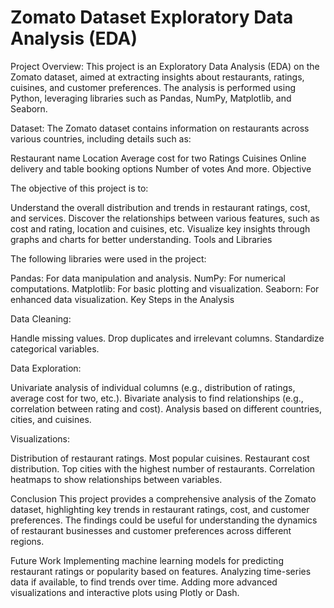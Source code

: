 # Zomato Dataset Exploratory Data Analysis (EDA) 

Project Overview:
This project is an Exploratory Data Analysis (EDA) on the Zomato dataset, aimed at extracting insights about restaurants, ratings, cuisines, and customer preferences. The analysis is performed using Python, leveraging libraries such as Pandas, NumPy, Matplotlib, and Seaborn.

Dataset:
The Zomato dataset contains information on restaurants across various countries, including details such as:

Restaurant name
Location
Average cost for two
Ratings
Cuisines
Online delivery and table booking options
Number of votes
And more.
Objective

The objective of this project is to:

Understand the overall distribution and trends in restaurant ratings, cost, and services.
Discover the relationships between various features, such as cost and rating, location and cuisines, etc.
Visualize key insights through graphs and charts for better understanding.
Tools and Libraries

The following libraries were used in the project:

Pandas: For data manipulation and analysis.
NumPy: For numerical computations.
Matplotlib: For basic plotting and visualization.
Seaborn: For enhanced data visualization.
Key Steps in the Analysis

Data Cleaning:

Handle missing values.
Drop duplicates and irrelevant columns.
Standardize categorical variables.

Data Exploration:

Univariate analysis of individual columns (e.g., distribution of ratings, average cost for two, etc.).
Bivariate analysis to find relationships (e.g., correlation between rating and cost).
Analysis based on different countries, cities, and cuisines.

Visualizations:

Distribution of restaurant ratings.
Most popular cuisines.
Restaurant cost distribution.
Top cities with the highest number of restaurants.
Correlation heatmaps to show relationships between variables.


Conclusion
This project provides a comprehensive analysis of the Zomato dataset, highlighting key trends in restaurant ratings, cost, and customer preferences. The findings could be useful for understanding the dynamics of restaurant businesses and customer preferences across different regions.

Future Work
Implementing machine learning models for predicting restaurant ratings or popularity based on features.
Analyzing time-series data if available, to find trends over time.
Adding more advanced visualizations and interactive plots using Plotly or Dash.

